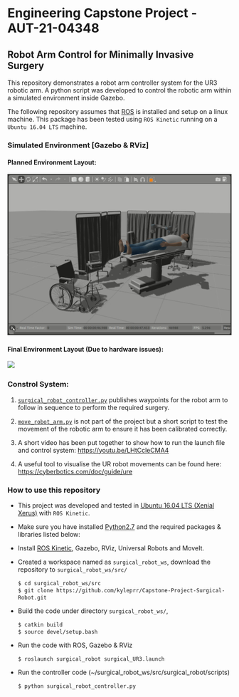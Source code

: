# Engineering Capstone Project - AUT-21-04348
## Robot Arm Control for Minimally Invasive Surgery

This repository demonstrates a robot arm controller system for the UR3 robotic arm. A python script was developed to control the robotic arm within a simulated environment inside Gazebo.

The following repository assumes that [ROS](https://www.ros.org/) is installed and setup on a linux machine. This package has been tested using `ROS Kinetic` running on a `Ubuntu 16.04 LTS` machine.

### Simulated Environment [Gazebo & RViz]

#### Planned Environment Layout:
<img src="https://github.com/kyleprr/Capstone-Project-Surgical-Robot/blob/main/media/planned-environment-layout.jpg" width="850">

#### Final Environment Layout (Due to hardware issues):
<img src="https://github.com/kyleprr/Capstone-Project-Surgical-Robot/blob/main/media/Simulation-full.gif" width="850">


### Constrol System:
1. [`surgical_robot_controller.py`](https://github.com/kyleprr/Capstone-Project-Surgical-Robot/blob/main/surgical_robot/scripts/surgical_robot_controller.py) publishes waypoints for the robot arm to follow in sequence to perform the required surgery.

2. [`move_robot_arm.py`](https://github.com/kyleprr/Capstone-Project-Surgical-Robot/blob/main/surgical_robot/scripts/move_robot_arm.py) is not part of the project but a short script to test the movement of the robotic arm to ensure it has been calibrated correctly.

3. A short video has been put together to show how to run the launch file and control system: https://youtu.be/LHtCcleCMA4

4. A useful tool to visualise the UR robot movements can be found here: https://cyberbotics.com/doc/guide/ure


### How to use this repository
- This project was developed and tested in [Ubuntu 16.04 LTS (Xenial Xerus)](https://releases.ubuntu.com/16.04/) with `ROS Kinetic`.
- Make sure you have installed [Python2.7](https://www.python.org/download/releases/2.7/) and the required packages & libraries listed below:

- Install [ROS Kinetic](http://wiki.ros.org/kinetic/Installation/Ubuntu), Gazebo, RViz, Universal Robots and MoveIt. 
- Created a workspace named as `surgical_robot_ws`, download the repository to `surgical_robot_ws/src/`
  ```
  $ cd surgical_robot_ws/src
  $ git clone https://github.com/kyleprr/Capstone-Project-Surgical-Robot.git
  ```
- Build the code under directory `surgical_robot_ws/`,
  ```
  $ catkin build
  $ source devel/setup.bash
  ```
- Run the code with ROS, Gazebo & RViz
  ```
  $ roslaunch surgical_robot surgical_UR3.launch
  ```
  
- Run the controller code (~/surgical_robot_ws/src/surgical_robot/scripts)
  ```
  $ python surgical_robot_controller.py
  ```